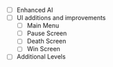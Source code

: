    - [ ] Enhanced AI
   - [ ] UI additions and improvements
      - [ ] Main Menu
      - [ ] Pause Screen
      - [ ] Death Screen
      - [ ] Win Screen
   - [ ] Additional Levels